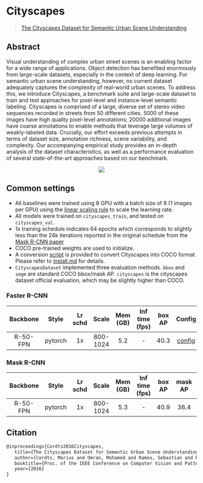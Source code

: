 # Cityscapes

> [The Cityscapes Dataset for Semantic Urban Scene Understanding](https://arxiv.org/abs/1604.01685)

<!-- [DATASET] -->

## Abstract

Visual understanding of complex urban street scenes is an enabling factor for a wide range of applications. Object detection has benefited enormously from large-scale datasets, especially in the context of deep learning. For semantic urban scene understanding, however, no current dataset adequately captures the complexity of real-world urban scenes.
To address this, we introduce Cityscapes, a benchmark suite and large-scale dataset to train and test approaches for pixel-level and instance-level semantic labeling. Cityscapes is comprised of a large, diverse set of stereo video sequences recorded in streets from 50 different cities. 5000 of these images have high quality pixel-level annotations; 20000 additional images have coarse annotations to enable methods that leverage large volumes of weakly-labeled data. Crucially, our effort exceeds previous attempts in terms of dataset size, annotation richness, scene variability, and complexity. Our accompanying empirical study provides an in-depth analysis of the dataset characteristics, as well as a performance evaluation of several state-of-the-art approaches based on our benchmark.

<div align=center>
<img src="https://user-images.githubusercontent.com/40661020/143874154-db4484a5-9211-41f6-852a-b7f0a8c9ec26.png"/>
</div>

## Common settings

- All baselines were trained using 8 GPU with a batch size of 8 (1 images per GPU) using the [linear scaling rule](https://arxiv.org/abs/1706.02677) to scale the learning rate.
- All models were trained on `cityscapes_train`, and tested on `cityscapes_val`.
- 1x training schedule indicates 64 epochs which corresponds to slightly less than the 24k iterations reported in the original schedule from the [Mask R-CNN paper](https://arxiv.org/abs/1703.06870)
- COCO pre-trained weights are used to initialize.
- A conversion [script](../../tools/dataset_converters/cityscapes.py) is provided to convert Cityscapes into COCO format. Please refer to [install.md](../../docs/1_exist_data_model.md#prepare-datasets) for details.
- `CityscapesDataset` implemented three evaluation methods. `bbox` and `segm` are standard COCO bbox/mask AP. `cityscapes` is the cityscapes dataset official evaluation, which may be slightly higher than COCO.

### Faster R-CNN

| Backbone |  Style  | Lr schd |  Scale   | Mem (GB) | Inf time (fps) | box AP |                      Config                      |                                                                                                                          Download                                                                                                                           |
| :------: | :-----: | :-----: | :------: | :------: | :------------: | :----: | :----------------------------------------------: | :---------------------------------------------------------------------------------------------------------------------------------------------------------------------------------------------------------------------------------------------------------: |
| R-50-FPN | pytorch |   1x    | 800-1024 |   5.2    |       -        |  40.3  | [config](faster-rcnn_r50_fpn_1x_cityscapes.py) | [model](https://download.openmmlab.com/mmdetection/v2.0/cityscapes/faster_rcnn_r50_fpn_1x_cityscapes_20200502-829424c0.pth) \| [log](https://download.openmmlab.com/mmdetection/v2.0/cityscapes/faster_rcnn_r50_fpn_1x_cityscapes_20200502_114915.log.json) |

### Mask R-CNN

| Backbone |  Style  | Lr schd |  Scale   | Mem (GB) | Inf time (fps) | box AP | mask AP |                     Config                     |                                                                                                                                                            Download                                                                                                                                                            |
| :------: | :-----: | :-----: | :------: | :------: | :------------: | :----: | :-----: | :--------------------------------------------: | :----------------------------------------------------------------------------------------------------------------------------------------------------------------------------------------------------------------------------------------------------------------------------------------------------------------------------: |
| R-50-FPN | pytorch |   1x    | 800-1024 |   5.3    |       -        |  40.9  |  36.4   | [config](mask-rcnn_r50_fpn_1x_cityscapes.py) | [model](https://download.openmmlab.com/mmdetection/v2.0/cityscapes/mask_rcnn_r50_fpn_1x_cityscapes/mask_rcnn_r50_fpn_1x_cityscapes_20201211_133733-d2858245.pth) \| [log](https://download.openmmlab.com/mmdetection/v2.0/cityscapes/mask_rcnn_r50_fpn_1x_cityscapes/mask_rcnn_r50_fpn_1x_cityscapes_20201211_133733.log.json) |

## Citation

```latex
@inproceedings{Cordts2016Cityscapes,
   title={The Cityscapes Dataset for Semantic Urban Scene Understanding},
   author={Cordts, Marius and Omran, Mohamed and Ramos, Sebastian and Rehfeld, Timo and Enzweiler, Markus and Benenson, Rodrigo and Franke, Uwe and Roth, Stefan and Schiele, Bernt},
   booktitle={Proc. of the IEEE Conference on Computer Vision and Pattern Recognition (CVPR)},
   year={2016}
}
```
